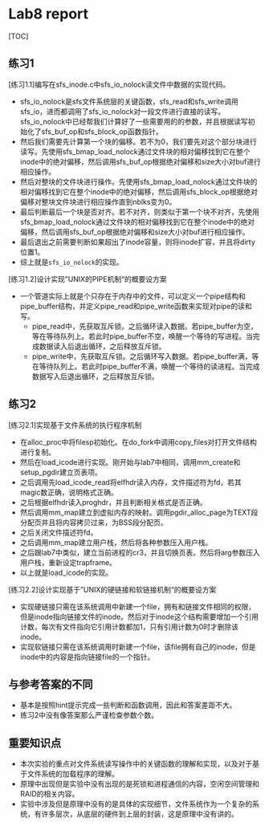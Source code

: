 # Lab8 report #

[TOC]

## 练习1 ##

[练习1.1]编写在sfs_inode.c中sfs_io_nolock读文件中数据的实现代码。

- sfs_io_nolock是sfs文件系统层的关键函数，sfs_read和sfs_write调用sfs_io，进而都调用了sfs_io_nolock对一段文件进行直接的读写。sfs_io_nolock中已经帮我们计算好了一些需要用的的参数，并且根据读写初始化了sfs_buf_op和sfs_block_op函数指针。
- 然后我们需要先计算第一个块的偏移。若不为0，我们要先对这个部分块进行读写。先使用sfs_bmap_load_nolock通过文件块的相对偏移找到它在整个inode中的绝对偏移，然后调用sfs_buf_op根据绝对偏移和size大小对buf进行相应操作。
- 然后对整块的文件块进行操作。先使用sfs_bmap_load_nolock通过文件块的相对偏移找到它在整个inode中的绝对偏移，然后调用sfs_block_op根据绝对偏移对整块文件块进行相应操作直到nblks变为0。
- 最后判断最后一个块是否对齐。若不对齐，则类似于第一个块不对齐，先使用sfs_bmap_load_nolock通过文件块的相对偏移找到它在整个inode中的绝对偏移，然后调用sfs_buf_op根据绝对偏移和size大小对buf进行相应操作。
- 最后退出之前需要判断如果超出了inode容量，则将inode扩容，并且将dirty位置1。
- 综上就是`sfs_io_nolock`的实现。

[练习1.2]设计实现”UNIX的PIPE机制“的概要设方案

- 一个管道实际上就是个只存在于内存中的文件，可以定义一个pipe结构和pipe_buffer结构，并定义pipe_read和pipe_write函数来实现对pipe的读和写。
    + pipe_read中，先获取互斥锁。之后循环读入数据。若pipe_buffer为空，等在等待队列上。若此时pipe_buffer不空，唤醒一个等待的写进程。当完成数据读入后退出循环，之后释放互斥锁。
    + pipe_write中，先获取互斥锁。之后循环写入数据。若pipe_buffer满，等在等待队列上。若此时pipe_buffer不满，唤醒一个等待的读进程。当完成数据写入后退出循环，之后释放互斥锁。

## 练习2 ##

[练习2.1]实现基于文件系统的执行程序机制

- 在alloc_proc中将filesp初始化。在do_fork中调用copy_files对打开文件结构进行复制。
- 然后在load_icode进行实现。刚开始与lab7中相同，调用mm_create和setup_pgdir建立页表项。
- 之后调用先load_icode_read将elfhdr读入内存，文件描述符为fd，若其magic数正确，说明格式正确。
- 之后根据elfhdr读入proghdr，并且判断相关格式是否正确。
- 然后调用mm_map建立到虚拟内存的映射。调用pgdir_alloc_page为TEXT段分配页并且将内容拷贝过来，为BSS段分配页。
- 之后关闭文件描述符fd。
- 之后调用mm_map建立用户栈，然后将各种参数压入用户栈。
- 之后跟lab7中类似，建立当前进程的cr3，并且切换页表。然后将arg参数压入用户栈，重新设定trapframe。
- 以上就是load_icode的实现。

[练习2.2]设计实现基于”UNIX的硬链接和软链接机制“的概要设方案

- 实现硬链接只需在该系统调用中新建一个file，拥有和链接文件相同的权限，但是inode指向链接文件的inode。然后对于inode这个结构需要增加一个引用计数，每次有文件指向它引用计数都加1，只有引用计数为0时才删除该inode。
- 实现软链接只需在该系统调用时新建一个file，该file拥有自己的inode，但是inode中的内容是指向链接file的一个指针。

## 与参考答案的不同 ##

- 基本是按照hint提示完成一些判断和函数调用，因此和答案差距不大。
- 练习2中没有像答案那么严谨检查参数个数。

## 重要知识点 ##

- 本次实验的重点对文件系统读写操作中的关键函数的理解和实现，以及对于基于文件系统的加载程序的理解。
- 原理中出现但是实验中没有出现的是死锁和进程通信的内容，空闲空间管理和RAID的相关内容。
- 实验中涉及但是原理中没有的是具体的实现细节，文件系统作为一个复杂的系统，有许多层次，从底层的硬件到上层的封装，这是原理中没有讲的。

